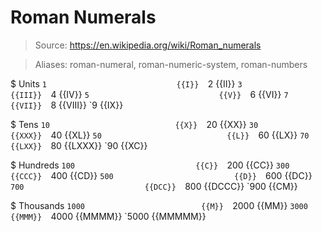 # Roman Numerals

> Source: https://en.wikipedia.org/wiki/Roman_numerals

> Aliases: roman-numeral, roman-numeric-system, roman-numbers

$ Units
    `1                             {{I}} 
    `2                             {{II}} 
    `3                             {{III}} 
    `4                             {{IV}} 
    `5                             {{V}} 
    `6                             {{VI}} 
    `7                             {{VII}} 
    `8                             {{VIII}} 
    `9                             {{IX}} 

$ Tens
    `10                            {{X}} 
    `20                            {{XX}} 
    `30                            {{XXX}} 
    `40                            {{XL}} 
    `50                            {{L}} 
    `60                            {{LX}} 
    `70                            {{LXX}} 
    `80                            {{LXXX}} 
    `90                            {{XC}} 

$ Hundreds
    `100                           {{C}} 
    `200                           {{CC}} 
    `300                           {{CCC}} 
    `400                           {{CD}} 
    `500                           {{D}} 
    `600                           {{DC}} 
    `700                           {{DCC}} 
    `800                           {{DCCC}} 
    `900                           {{CM}} 

$ Thousands
    `1000                          {{M}} 
    `2000                          {{MM}} 
    `3000                          {{MMM}} 
    `4000                          {{MMMM}} 
    `5000                          {{MMMMM}} 

